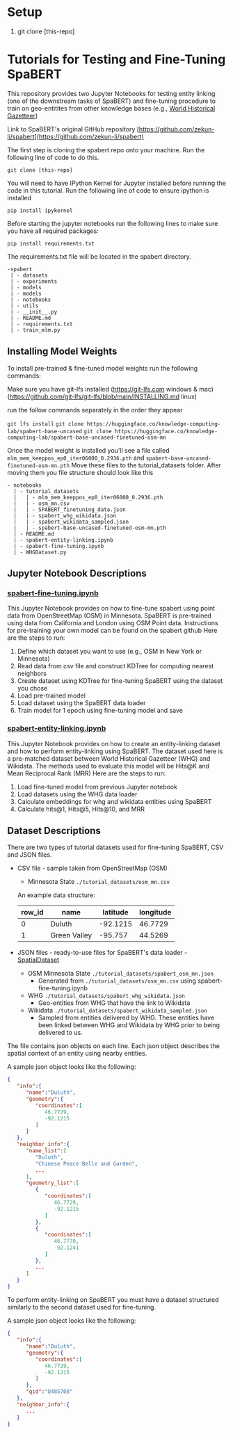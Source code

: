 # Setup 
1. git clone [this-repo]

# Tutorials for Testing and Fine-Tuning SpaBERT

This repository provides two Jupyter Notebooks for testing entity linking (one of the downstream tasks of SpaBERT) and fine-tuning procedure to train on geo-entitites from other knowledge bases (e.g., [World Historical Gazetteer](https://whgazetteer.org/))

Link to SpaBERT's original GitHub repository [https://github.com/zekun-li/spabert](https://github.com/zekun-li/spabert)

The first step is cloning the spabert repo onto your machine. Run the following line of code to do this.

`git clone [this-repo]`

You will need to have IPython Kernel for Jupyter installed before running the code in this tutorial. Run the following line of code to ensure ipython is installed

`pip install ipykernel`

Before starting the jupyter notebooks run the following lines to make sure you have all required packages:

`pip install requirements.txt`

The requirements.txt file will be located in the spabert directory.
```
-spabert
 | - datasets
 | - experiments
 | - models
 | - models
 | - notebooks
 | - utils
 | - __init__.py
 | - README.md
 | - requirements.txt
 | - train_mlm.py
```

## Installing Model Weights

To install pre-trained & fine-tuned model weights run the following commands:

Make sure you have git-lfs installed (https://git-lfs.com windows & mac) (https://github.com/git-lfs/git-lfs/blob/main/INSTALLING.md linux)

run the follow commands separately in the order they appear

`git lfs install`
`git clone https://huggingface.co/knowledge-computing-lab/spabert-base-uncased`
`git clone https://huggingface.co/knowledge-computing-lab/spabert-base-uncased-finetuned-osm-mn`

Once the model weight is installed you'll see a file called `mlm_mem_keeppos_ep0_iter06000_0.2936.pth` and `spabert-base-uncased-finetuned-osm-mn.pth`
Move these files to the tutorial_datasets folder. After moving them you file structure should look like this
```
- notebooks
  | - tutorial_datasets
  |   | - mlm_mem_keeppos_ep0_iter06000_0.2936.pth
  |   | - osm_mn.csv
  |   | - SPABERT_finetuning_data.json
  |   | - spabert_whg_wikidata.json
  |   | - spabert_wikidata_sampled.json
  |   | - spabert-base-uncased-finetuned-osm-mn.pth
  | - README.md
  | - spabert-entity-linking.ipynb
  | - spabert-fine-tuning.ipynb
  | - WHGDataset.py
```
## Jupyter Notebook Descriptions

### [spabert-fine-tuning.ipynb](https://github.com/Jina-Kim/spabert/blob/main/notebooks/spabert-fine-tuning.ipynb)
This Jupyter Notebook provides on how to fine-tune spabert using point data from OpenStreetMap (OSM) in Minnesota. SpaBERT is pre-trained using data from California and London using OSM Point data. Instructions for pre-training your own model can be found on the spabert github
Here are the steps to run:

1. Define which dataset you want to use (e.g., OSM in New York or Minnesota)
2. Read data from csv file and construct KDTree for computing nearest neighbors
3. Create dataset using KDTree for fine-tuning SpaBERT using the dataset you chose
4. Load pre-trained model
5. Load dataset using the SpaBERT data loader
6. Train model for 1 epoch using fine-tuning model and save

### [spabert-entity-linking.ipynb](https://github.com/Jina-Kim/spabert/blob/main/notebooks/spabert-entity-linking.ipynb)
This Jupyter Notebook provides on how to create an entity-linking dataset and how to perform entity-linking using SpaBERT. The dataset used here is a pre-matched dataset between World Historical Gazetteer (WHG) and Wikidata. The methods used to evaluate this model will be Hits@K and Mean Reciprocal Rank (MRR)
Here are the steps to run:

1. Load fine-tuned model from previous Jupyter notebook
2. Load datasets using the WHG data loader
3. Calculate embeddings for whg and wikidata entities using SpaBERT
4. Calculate hits@1, Hits@5, Hits@10, and MRR 

## Dataset Descriptions

There are two types of tutorial datasets used for fine-tuning SpaBERT, CSV and JSON files.

- CSV file - sample taken from OpenStreetMap (OSM)
    - Minnesota State `./tutorial_datasets/osm_mn.csv`

    An example data structure:
  
    | row_id | name | latitude | longitude |
    | ------ | ---- | -------- | --------- |
    |    0   | Duluth | -92.1215 | 46.7729 |
    |    1   | Green Valley | -95.757 | 44.5269 | 

- JSON files - ready-to-use files for SpaBERT's data loader - [SpatialDataset](../datasets/dataset_loader.py)
    - OSM Minnesota State `./tutorial_datasets/spabert_osm_mn.json`
      - Generated from `./tutorial_datasets/osm_mn.csv` using spabert-fine-tuning.ipynb
    - WHG `./tutorial_datasets/spabert_whg_wikidata.json`
      - Geo-entities from WHG that have the link to Wikidata
    - Wikidata `./tutorial_datasets/spabert_wikidata_sampled.json`
      - Sampled from entities delivered by WHG. These entities have been linked between WHG and Wikidata by WHG prior to being delivered to us.
    
    
The file contains json objects on each line. Each json object describes the spatial context of an entity using nearby entities.

A sample json object looks like the following:
    
```json
{
   "info":{
      "name":"Duluth",
      "geometry":{
         "coordinates":[
            46.7729,
            -92.1215
         ]
      }
   },
   "neighbor_info":{
      "name_list":[
         "Duluth",
         "Chinese Peace Belle and Garden",
         ...
      ],
      "geometry_list":[
         {
            "coordinates":[
               46.7729,
               -92.1215
            ]
         },
         {
            "coordinates":[
               46.7770,
               -92.1241
            ]
         },
         ...
      ]
   }
}
```

To perform entity-linking on SpaBERT you must have a dataset structured similarly to the second dataset used for fine-tuning. 

A sample json object looks like the following: 


```json
{
   "info":{
      "name":"Duluth",
      "geometry":{
         "coordinates":[
            46.7729,
            -92.1215
         ]
      },
      "qid":"Q485708"
   },
   "neighbor_info":{
      ...
   }
}
```